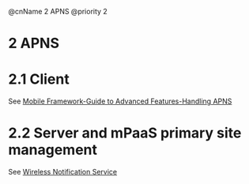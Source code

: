 @cnName 2 APNS
@priority 2

# 2 APNS

# 2.1 Client

See [Mobile Framework-Guide to Advanced Features-Handling APNS](../framework/advanced/apns.md)

# 2.2 Server and mPaaS primary site management

See [Wireless Notification Service]([../../../../../mpush/index.html)